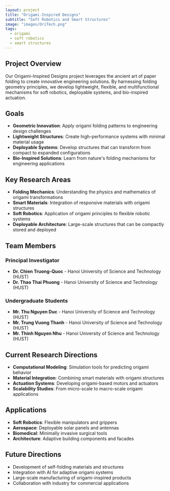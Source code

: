 ```yaml
---
layout: project
title: "Origami-Inspired Designs"
subtitle: "Soft Robotics and Smart Structures"
image: "images/OriTech.png"
tags:
  - origami
  - soft robotics
  - smart structures
---
```


## Project Overview

Our Origami-Inspired Designs project leverages the ancient art of paper folding to create innovative engineering solutions. By harnessing folding geometry principles, we develop lightweight, flexible, and multifunctional mechanisms for soft robotics, deployable systems, and bio-inspired actuation.

## Goals

- **Geometric Innovation**: Apply origami folding patterns to engineering design challenges
- **Lightweight Structures**: Create high-performance systems with minimal material usage
- **Deployable Systems**: Develop structures that can transform from compact to expanded configurations
- **Bio-Inspired Solutions**: Learn from nature's folding mechanisms for engineering applications

## Key Research Areas

- **Folding Mechanics**: Understanding the physics and mathematics of origami transformations
- **Smart Materials**: Integration of responsive materials with origami structures
- **Soft Robotics**: Application of origami principles to flexible robotic systems
- **Deployable Architecture**: Large-scale structures that can be compactly stored and deployed

## Team Members

### Principal Investigator
- **Dr. Chien Truong-Quoc** - Hanoi University of Science and Technology (HUST)
- **Dr. Thao Thai Phuong** - Hanoi University of Science and Technology (HUST)

### Undergraduate Students
- **Mr. Thu Nguyen Duc** - Hanoi University of Science and Technology (HUST)
- **Mr. Trung Vuong Thanh** - Hanoi University of Science and Technology (HUST)
- **Mr. Thinh Nguyen Nhu** - Hanoi University of Science and Technology (HUST)

## Current Research Directions

- **Computational Modeling**: Simulation tools for predicting origami behavior
- **Material Integration**: Combining smart materials with origami structures
- **Actuation Systems**: Developing origami-based motors and actuators
- **Scalability Studies**: From micro-scale to macro-scale origami applications

## Applications

- **Soft Robotics**: Flexible manipulators and grippers
- **Aerospace**: Deployable solar panels and antennas
- **Biomedical**: Minimally invasive surgical tools
- **Architecture**: Adaptive building components and facades

## Future Directions

- Development of self-folding materials and structures
- Integration with AI for adaptive origami systems
- Large-scale manufacturing of origami-inspired products
- Collaboration with industry for commercial applications
